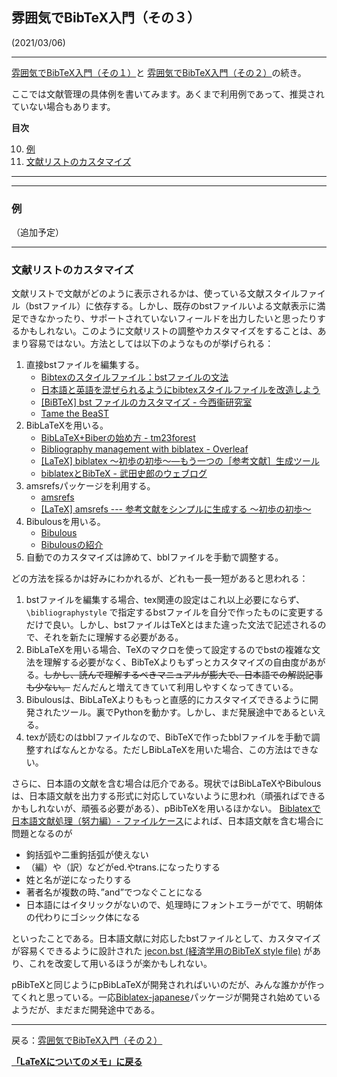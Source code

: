 ## **雰囲気でBibTeX入門（その３）**
(2021/03/06)

---

[雰囲気でBibTeX入門（その１）](/latex/bibtex1)と [雰囲気でBibTeX入門（その２）](/latex/bibtex2)の続き。

ここでは文献管理の具体例を書いてみます。あくまで利用例であって、推奨されていない場合もあります。



**目次**
<ol start="10">
  <li><a href="#examples">例</a></li>
  <li><a href="#custom">文献リストのカスタマイズ</a></li>
</ol>

<hr />

---
<a id="examples"></a>

### 例

（追加予定）



---
<a id="custom"></a>

### 文献リストのカスタマイズ

文献リストで文献がどのように表示されるかは、使っている文献スタイルファイル（bstファイル）に依存する。しかし、既存のbstファイルいよる文献表示に満足できなかったり、サポートされていないフィールドを出力したいと思ったりするかもしれない。このように文献リストの調整やカスタマイズをすることは、あまり容易ではない。方法としては以下のようなものが挙げられる：
  1. 直接bstファイルを編集する。
     - <a href="https://qiita.com/HexagramNM/items/7c59f307e55010caf693">Bibtexのスタイルファイル：bstファイルの文法</a>
     - <a href="https://qiita.com/HexagramNM/items/3ad757a9f5ee5d15e363">日本語と英語を混ぜられるようにbibtexスタイルファイルを改造しよう</a>
     - <a href="https://www.okomeda.net/wp/506/">[BiBTeX] bst ファイルのカスタマイズ - 今西衞研究室</a>
     - <a href="http://tug.ctan.org/info/bibtex/tamethebeast/ttb_en.pdf">Tame the BeaST</a>
  1. BibLaTeXを用いる。
     - [BibLaTeX+Biberの始め方 - tm23forest](https://tm23forest.com/contents/biblatex-biber-begin)
     - [Bibliography management with biblatex - Overleaf](https://www.overleaf.com/learn/latex/Bibliography_management_with_biblatex)
     - [[LaTeX] biblatex ～初歩の初歩～―もう一つの［参考文献］生成ツール](https://konoyonohana.blog.fc2.com/blog-entry-96.html)
     - [biblatexとBibTeX - 武田史郎のウェブログ](https://shirotakeda.org/blog-ja/?p=2660)
  1. amsrefsパッケージを利用する。
     - [amsrefs](https://ctan.org/pkg/amsrefs)
     - [[LaTeX] amsrefs --- 参考文献をシンプルに生成する ～初歩の初歩～](https://konoyonohana.blog.fc2.com/blog-entry-109.html)
  1. Bibulousを用いる。
     - [Bibulous](http://nzhagen.github.io/bibulous/)
     - [Bibulousの紹介](/latex/bibulous)
  1. 自動でのカスタマイズは諦めて、bblファイルを手動で調整する。

どの方法を採るかは好みにわかれるが、どれも一長一短があると思われる：
  1. bstファイルを編集する場合、tex関連の設定はこれ以上必要にならず、`\bibliographystyle` で指定するbstファイルを自分で作ったものに変更するだけで良い。しかし、bstファイルはTeXとはまた違った文法で記述されるので、それを新たに理解する必要がある。
  1. BibLaTeXを用いる場合、TeXのマクロを使って設定するのでbstの複雑な文法を理解する必要がなく、BibTeXよりもずっとカスタマイズの自由度があがる。~~しかし、読んで理解するべきマニュアルが膨大で、日本語での解説記事も少ない。~~  だんだんと増えてきていて利用しやすくなってきている。
  1. Bibulousは、BibLaTeXよりももっと直感的にカスタマイズできるように開発されたツール。裏でPythonを動かす。しかし、まだ発展途中であるといえる。
  1. texが読むのはbblファイルなので、BibTeXで作ったbblファイルを手動で調整すればなんとかなる。ただしBibLaTeXを用いた場合、この方法はできない。


さらに、日本語の文献を含む場合は厄介である。現状ではBibLaTeXやBibulousは、日本語文献を出力する形式に対応していないように思われ（頑張ればできるかもしれないが、頑張る必要がある）、pBibTeXを用いるほかない。
[Biblatexで日本語文献処理（努力編）- ファイルケース](http://shogo1979.blog46.fc2.com/blog-entry-1093.html)によれば、日本語文献を含む場合に問題となるのが
- 鉤括弧や二重鉤括弧が使えない
- （編）や（訳）などがed.やtrans.になったりする
- 姓と名が逆になったりする
- 著者名が複数の時、”and”でつなぐことになる
- 日本語にはイタリックがないので、処理時にフォントエラーがでて、明朝体の代わりにゴシック体になる

といったことである。日本語文献に対応したbstファイルとして、カスタマイズが容易くできるように設計された [jecon.bst (経済学用のBibTeX style file)](https://github.com/ShiroTakeda/jecon-bst) があり、これを改変して用いるほうが楽かもしれない。

pBibTeXと同じようにpBibLaTeXが開発されればいいのだが、みんな誰かが作ってくれと思っている。一応[Biblatex-japanese](https://github.com/kmaed/biblatex-japanese)パッケージが開発され始めているようだが、まだまだ開発途中である。








---
戻る：[雰囲気でBibTeX入門（その２）](/latex/bibtex2)


**[「LaTeXについてのメモ」に戻る](/latex)**